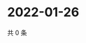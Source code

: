 # 2022-01-26

共 0 条

<!-- BEGIN WEIBO -->
<!-- 最后更新时间 Wed Jan 26 2022 08:54:30 GMT+0800 (China Standard Time) -->

<!-- END WEIBO -->
